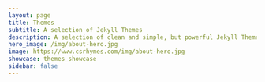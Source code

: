 ```yaml
---
layout: page
title: Themes
subtitle: A selection of Jekyll Themes
description: A selection of clean and simple, but powerful Jekyll Themes created by C.S. Rhymes
hero_image: /img/about-hero.jpg
image: https://www.csrhymes.com/img/about-hero.jpg
showcase: themes_showcase
sidebar: false
---
```

